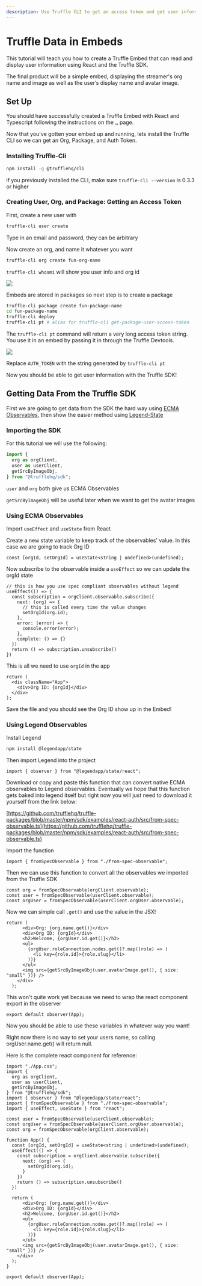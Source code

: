 ```yaml
---
description: Use Truffle CLI to get an access token and get user information
---
```


# Truffle Data in Embeds

This tutorial will teach you how to create a Truffle Embed that can read and display user information using React and the Truffle SDK.&#x20;

The final product will be a simple embed, displaying the streamer's org name and image as well as the user’s display name and avatar image.

## Set Up&#x20;

You should have successfully created a Truffle Embed with React and Typescript following the instructions on the [..](../ "mention") page.

Now that you've gotten your embed up and running, lets install the Truffle CLI so we can get an Org, Package, and Auth Token.

### Installing Truffle-Cli

```bash
npm install -g @trufflehq/cli
```

if you previously installed the CLI, make sure `truffle-cli --version` is 0.3.3 or higher

### Creating User, Org, and Package: Getting an Access Token

First, create a new user with&#x20;

```bash
truffle-cli user create
```

Type in an email and password, they can be arbitrary

Now create an org, and name it whatever you want

```bash
truffle-cli org create fun-org-name
```

`truffle-cli whoami` will show you user info and org id

![](<../.gitbook/assets/image (4).png>)

Embeds are stored in packages so next step is to create a package

```bash
truffle-cli package create fun-package-name
cd fun-package-name
truffle-cli deploy
truffle-cli pt # alias for truffle-cli get-package-user-access-token
```

The `truffle-cli pt` command will return a very long access token string. You use it in an embed by passing it in through the Truffle Devtools.

![](<../.gitbook/assets/image (3).png>)

Replace `AUTH_TOKEN` with the string generated by `truffle-cli pt`

Now you should be able to get user information with the Truffle SDK!

## Getting Data From the Truffle SDK

First we are going to get data from the SDK the hard way using [ECMA Observables](https://github.com/tc39/proposal-observable), then show the easier method using [Legend-State](https://legendapp.com/open-source/state/)&#x20;

### Importing the SDK

For this tutorial we will use the following:

```javascript
import {
  org as orgClient,
  user as userClient,
  getSrcByImageObj,
} from "@trufflehq/sdk";
```

`user` and `org` both give us ECMA Observables

`getSrcByImageObj` will be useful later when we want to get the avatar images

### Using ECMA Observables

Import `useEffect` and `useState` from React

Create a new state variable to keep track of the observables' value. In this case we are going to track Org ID

```tsx
const [orgId, setOrgId] = useState<string | undefined>(undefined);
```

Now subscribe to the observable inside a `useEffect` so we can update the orgId state

```tsx
// this is how you use spec compliant observables without legend
useEffect(() => {
  const subscription = orgClient.observable.subscribe({
    next: (org) => {
      // this is called every time the value changes
      setOrgId(org.id);
    },
    error: (error) => {
      console.error(error);
    },
    complete: () => {}
  })
  return () => subscription.unsubscribe()
})
```

This is all we need to use `orgId` in the app

```tsx
return (
  <div className="App"> 
    <div>Org ID: {orgId}</div>
  </div>
);
```

Save the file and you should see the Org ID show up in the Embed!

### Using Legend Observables

Install Legend

```bash
npm install @legendapp/state
```

Then import Legend into the project

```tsx
import { observer } from "@legendapp/state/react";
```

Download or copy and paste this function that can convert native ECMA observables to Legend observables. Eventually we hope that this function gets baked into legend itself but right now you will just need to download it yourself from the link below:

[https://github.com/trufflehq/truffle-packages/blob/master/npm/sdk/examples/react-auth/src/from-spec-observable.ts](https://github.com/trufflehq/truffle-packages/blob/master/npm/sdk/examples/react-auth/src/from-spec-observable.ts)

Import the function

```tsx
import { fromSpecObservable } from "./from-spec-observable";
```

Then we can use this function to convert all the observables we imported from the Truffle SDK

```tsx
const org = fromSpecObservable(orgClient.observable);
const user = fromSpecObservable(userClient.observable);
const orgUser = fromSpecObservable(userClient.orgUser.observable);
```

Now we can simple call `.get()` and use the value in the JSX!

```tsx
return (
      <div>Org: {org.name.get()}</div>
      <div>Org ID: {orgId}</div>
      <h2>Welcome, {orgUser.id.get()}</h2>
      <ul>
        {orgUser.roleConnection.nodes.get()?.map((role) => (
          <li key={role.id}>{role.slug}</li>
        ))}
      </ul>
      <img src={getSrcByImageObj(user.avatarImage.get(), { size: "small" })} />
    </div>
  );
```

This won't quite work yet because we need to wrap the react component export in the observer

```tsx
export default observer(App);
```

Now you should be able to use these variables in whatever way you want!&#x20;

Right now there is no way to set your users name, so calling orgUser.name.get() will return null.

Here is the complete react component for reference:

```tsx
import "./App.css";
import {
  org as orgClient,
  user as userClient,
  getSrcByImageObj,
} from "@trufflehq/sdk";
import { observer } from "@legendapp/state/react";
import { fromSpecObservable } from "./from-spec-observable";
import { useEffect, useState } from "react";

const user = fromSpecObservable(userClient.observable);
const orgUser = fromSpecObservable(userClient.orgUser.observable);
const org = fromSpecObservable(orgClient.observable);

function App() {
  const [orgId, setOrgId] = useState<string | undefined>(undefined);
  useEffect(() => {
    const subscription = orgClient.observable.subscribe({
      next: (org) => {
        setOrgId(org.id);
      }
    })
    return () => subscription.unsubscribe()
  })

  return (
      <div>Org: {org.name.get()}</div>
      <div>Org ID: {orgId}</div>
      <h2>Welcome, {orgUser.id.get()}</h2>
      <ul>
        {orgUser.roleConnection.nodes.get()?.map((role) => (
          <li key={role.id}>{role.slug}</li>
        ))}
      </ul>
      <img src={getSrcByImageObj(user.avatarImage.get(), { size: "small" })} />
    </div>
  );
}

export default observer(App);

```
